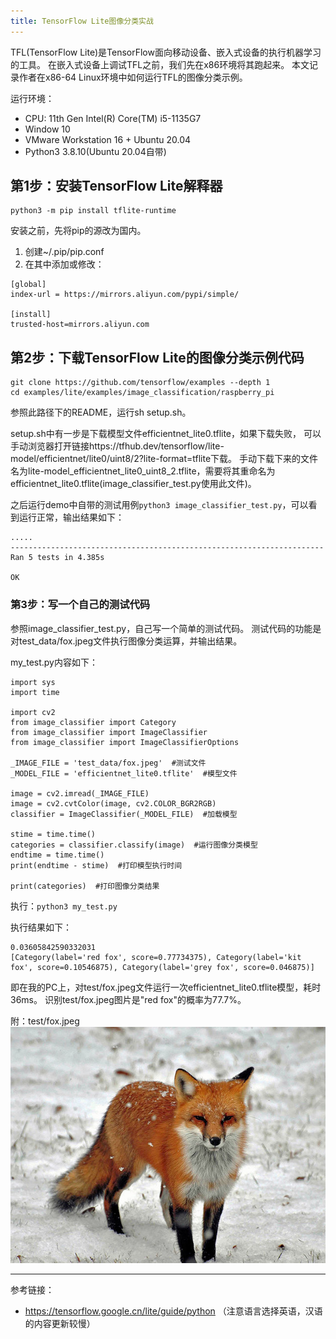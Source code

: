 ```yaml
---
title: TensorFlow Lite图像分类实战
---
```


TFL(TensorFlow Lite)是TensorFlow面向移动设备、嵌入式设备的执行机器学习的工具。
在嵌入式设备上调试TFL之前，我们先在x86环境将其跑起来。
本文记录作者在x86-64 Linux环境中如何运行TFL的图像分类示例。

运行环境：
- CPU: 11th Gen Intel(R) Core(TM) i5-1135G7
- Window 10
- VMware Workstation 16 + Ubuntu 20.04
- Python3 3.8.10(Ubuntu 20.04自带)

## 第1步：安装TensorFlow Lite解释器

```
python3 -m pip install tflite-runtime
```

安装之前，先将pip的源改为国内。

1. 创建~/.pip/pip.conf
2. 在其中添加或修改：

```
[global]
index-url = https://mirrors.aliyun.com/pypi/simple/

[install]
trusted-host=mirrors.aliyun.com
```

## 第2步：下载TensorFlow Lite的图像分类示例代码

```
git clone https://github.com/tensorflow/examples --depth 1
cd examples/lite/examples/image_classification/raspberry_pi
```

参照此路径下的README，运行sh setup.sh。

setup.sh中有一步是下载模型文件efficientnet_lite0.tflite，如果下载失败，
可以手动浏览器打开链接https://tfhub.dev/tensorflow/lite-model/efficientnet/lite0/uint8/2?lite-format=tflite下载。
手动下载下来的文件名为lite-model_efficientnet_lite0_uint8_2.tflite，需要将其重命名为efficientnet_lite0.tflite(image_classifier_test.py使用此文件)。

之后运行demo中自带的测试用例`python3 image_classifier_test.py`，可以看到运行正常，输出结果如下：
```
.....
----------------------------------------------------------------------
Ran 5 tests in 4.385s

OK
```

### 第3步：写一个自己的测试代码

参照image_classifier_test.py，自己写一个简单的测试代码。
测试代码的功能是对test_data/fox.jpeg文件执行图像分类运算，并输出结果。

my_test.py内容如下：
```
import sys
import time

import cv2
from image_classifier import Category
from image_classifier import ImageClassifier
from image_classifier import ImageClassifierOptions

_IMAGE_FILE = 'test_data/fox.jpeg'  #测试文件
_MODEL_FILE = 'efficientnet_lite0.tflite'  #模型文件

image = cv2.imread(_IMAGE_FILE)
image = cv2.cvtColor(image, cv2.COLOR_BGR2RGB)
classifier = ImageClassifier(_MODEL_FILE)  #加载模型

stime = time.time()
categories = classifier.classify(image)  #运行图像分类模型
endtime = time.time()
print(endtime - stime)  #打印模型执行时间
 
print(categories)  #打印图像分类结果
```

执行：`python3 my_test.py`

执行结果如下：
```
0.03605842590332031
[Category(label='red fox', score=0.77734375), Category(label='kit fox', score=0.10546875), Category(label='grey fox', score=0.046875)]
```

即在我的PC上，对test/fox.jpeg文件运行一次efficientnet_lite0.tflite模型，耗时36ms。
识别test/fox.jpeg图片是"red fox"的概率为77.7%。

附：test/fox.jpeg
![fox.jpeg](/assets/image/2022/02/fox.jpeg)


---
参考链接：
- <https://tensorflow.google.cn/lite/guide/python> （注意语言选择英语，汉语的内容更新较慢）

